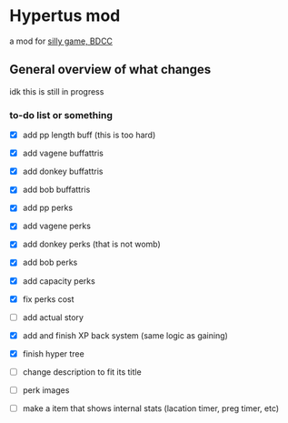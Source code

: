 # Hypertus mod
a mod for [silly game, BDCC](https://github.com/Alexofp/BDCC)

## General overview of what changes

idk this is still in progress

### to-do list or something

- [x] add pp length buff (this is too hard) <!-- I managed to did it but idk how it is with rahi sleeping with you.... I might have to look more closer -->
- [x] add vagene buffattris 
- [x] add donkey buffattris
- [x] add bob buffattris
- [x] add pp perks
- [x] add vagene perks
- [x] add donkey perks (that is not womb)
- [x] add bob perks
- [x] add capacity perks
- [x] fix perks cost
- [ ] add actual story
- [x] add and finish XP back system (same logic as gaining)
- [x] finish hyper tree
- [ ] change description to fit its title
- [ ] perk images
- [ ] make a item that shows internal stats (lacation timer, preg timer, etc)

